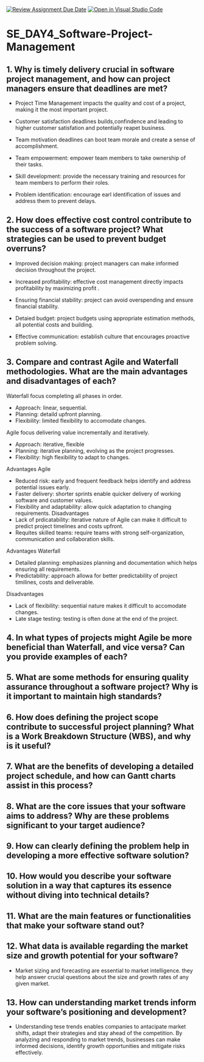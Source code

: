 [![Review Assignment Due Date](https://classroom.github.com/assets/deadline-readme-button-22041afd0340ce965d47ae6ef1cefeee28c7c493a6346c4f15d667ab976d596c.svg)](https://classroom.github.com/a/9pw6JKcu)
[![Open in Visual Studio Code](https://classroom.github.com/assets/open-in-vscode-2e0aaae1b6195c2367325f4f02e2d04e9abb55f0b24a779b69b11b9e10269abc.svg)](https://classroom.github.com/online_ide?assignment_repo_id=18705383&assignment_repo_type=AssignmentRepo)
# SE_DAY4_Software-Project-Management
## 1. Why is timely delivery crucial in software project management, and how can project managers ensure that deadlines are met?

- Project Time Management impacts the quality and cost of a project, making it the most important project.
- Customer satisfaction deadlines builds,confindence and leading to higher customer satisfation and potentially reapet business.
- Team motivation deadlines can boot team morale and create a sense of accomplishment.

- Team empowerment: empower team members to take ownership of their tasks.
- Skill development: provide the necessary training and resources for team members to perform their roles.
- Problem identification: encourage earl identification of issues and address them to prevent delays.
  
## 2. How does effective cost control contribute to the success of a software project? What strategies can be used to prevent budget overruns?

- Improved decision making: project managers can make informed decision throughout the project.
- Increased profitability: effective cost management directly impacts profitability by maximizing profit .
- Ensuring financial stability: project can avoid overspending and ensure financial stability.


- Detaied budget: project budgets using appropriate estimation methods, all potential costs and building.
- Effective communication: establish culture that encourages proactive problem solving.
  
## 3. Compare and contrast Agile and Waterfall methodologies. What are the main advantages and disadvantages of each?

Waterfall focus  completing all phases in order.
- Approach: linear, sequential.
- Planning: detaild upfront planning.
- Flexibility: limited flexibility to accomodate changes.

Agile focus delivering value incrementally and iteratively.
- Approach: iterative, flexible
- Planning: iterative planning, evolving as the project progresses.
- Flexibility: high flexibility to adapt to changes.

Advantages
   Agile
  - Reduced risk: early and frequent feedback helps identify and address potential issues early.
  - Faster delivery: shorter sprints enable quicker delivery of working software and customer values.
  - Flexibility and adaptability: allow quick adaptation to changing requirements.
Disadvantages
- Lack of prdicatability: iterative nature of Agile can make it difficult to predict project timelines and costs upfront.
- Requites skilled teams: require teams with strong self-organization, communication and collaboration skills.



Advantages
Waterfall
- Detailed planning: emphasizes planning and documentation which helps ensuring all requirements.
- Predictability: approach allowa for better predictability of project timilines, costs and deliverable.

Disadvantages
- Lack of flexibility: sequential nature makes it difficult to accomodate changes.
- Late stage testing: testing is often done at the end of the project. 


## 4. In what types of projects might Agile be more beneficial than Waterfall, and vice versa? Can you provide examples of each?

## 5. What are some methods for ensuring quality assurance throughout a software project? Why is it important to maintain high standards?
## 6. How does defining the project scope contribute to successful project planning? What is a Work Breakdown Structure (WBS), and why is it useful?
## 7. What are the benefits of developing a detailed project schedule, and how can Gantt charts assist in this process?
## 8. What are the core issues that your software aims to address? Why are these problems significant to your target audience?
## 9. How can clearly defining the problem help in developing a more effective software solution?
## 10. How would you describe your software solution in a way that captures its essence without diving into technical details?
## 11. What are the main features or functionalities that make your software stand out?

## 12. What data is available regarding the market size and growth potential for your software?
- Market sizing and forecasting are essential to market intelligence. they help answer crucial questions about the size and growth rates of any given market.
  
## 13. How can understanding market trends inform your software’s positioning and development?
- Understanding tese trends enables companies to antacipate market shifts, adapt their strategies and stay ahead of the competition. By analyzing and responding to market trends, businesses can make informed decisions, identify growth opportunities and mitigate risks effectively.
